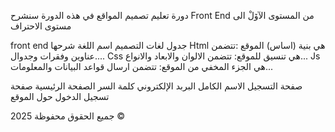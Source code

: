 دورة تعليم تصميم المواقع
في هذه الدورة سنشرح Front End من المستوى الآۆلْ الى مستوى الاحتراف

front end
جدول لغات التصميم
اسم اللغة	شرحها
Html	هي بنية (اساس) الموقع :تتضمن عناوين وفقرات وجدوال....
Css	هي تنسيق للموقع: تتضمن الالوان والابعاد والانواع...
Js	هي الجزء المخفي من الموقع: تتضمن ارسال قواعد البيانات والمعلومات...





صفحة التسجيل
الاسم الكامل 
البربد الإلكتروني 
كلمة السر 
الصفحة الرئيسية
صفحة تسجيل الدخول
حول الموقع




جميع الحقوق محفوظة 2025 ©